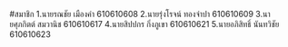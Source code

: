 #สมาชิก
1.นายรณชัย เมืองคำ 610610608
2.นายรุ่งโรจน์ ทองจำปา 610610609
3.นายศุภกิตต์ สมวานิช 610610617
4.นายสิปปกร กิ่งภูเขา 610610621
5.นายอภิสิทธิ์ นันทวิชัย 610610623